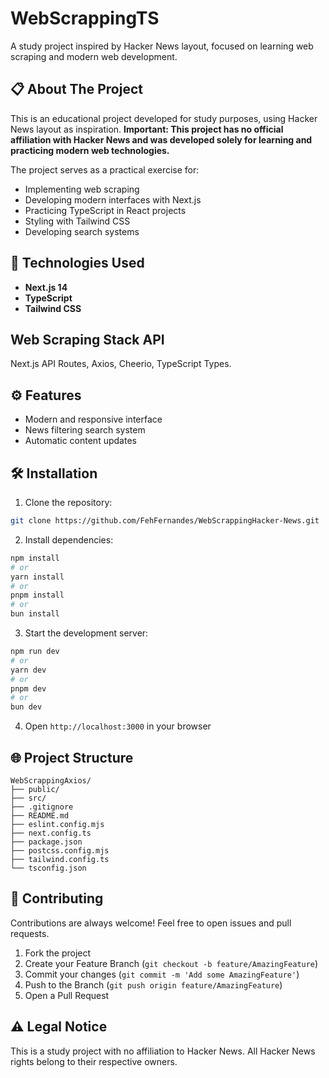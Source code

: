 # WebScrappingTS

A study project inspired by Hacker News layout, focused on learning web scraping and modern web development.

## 📋 About The Project

This is an educational project developed for study purposes, using Hacker News layout as inspiration. **Important: This project has no official affiliation with Hacker News and was developed solely for learning and practicing modern web technologies.**

The project serves as a practical exercise for:
- Implementing web scraping
- Developing modern interfaces with Next.js
- Practicing TypeScript in React projects
- Styling with Tailwind CSS
- Developing search systems

## 🚀 Technologies Used

- **Next.js 14** 
- **TypeScript**
- **Tailwind CSS**

## Web Scraping Stack API

Next.js API Routes,
Axios,
Cheerio,
TypeScript Types.

## ⚙️ Features

- Modern and responsive interface
- News filtering search system
- Automatic content updates

## 🛠️ Installation

1. Clone the repository:
```bash
git clone https://github.com/FehFernandes/WebScrappingHacker-News.git
```

2. Install dependencies:
```bash
npm install
# or
yarn install
# or
pnpm install
# or
bun install
```

3. Start the development server:
```bash
npm run dev
# or
yarn dev
# or
pnpm dev
# or
bun dev
```

4. Open `http://localhost:3000` in your browser

## 🌐 Project Structure

```
WebScrappingAxios/
├── public/
├── src/
├── .gitignore
├── README.md
├── eslint.config.mjs
├── next.config.ts
├── package.json
├── postcss.config.mjs
├── tailwind.config.ts
└── tsconfig.json
```

## 🤝 Contributing

Contributions are always welcome! Feel free to open issues and pull requests.

1. Fork the project
2. Create your Feature Branch (`git checkout -b feature/AmazingFeature`)
3. Commit your changes (`git commit -m 'Add some AmazingFeature'`)
4. Push to the Branch (`git push origin feature/AmazingFeature`)
5. Open a Pull Request

## ⚠️ Legal Notice

This is a study project with no affiliation to Hacker News. All Hacker News rights belong to their respective owners.
